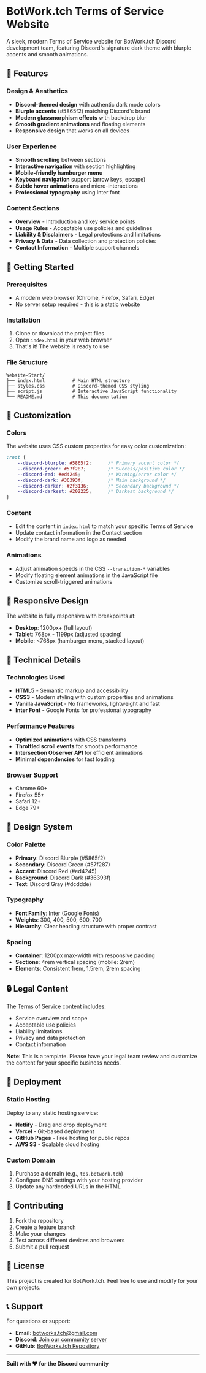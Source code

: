 # BotWork.tch Terms of Service Website

A sleek, modern Terms of Service website for BotWork.tch Discord development team, featuring Discord's signature dark theme with blurple accents and smooth animations.

## 🎨 Features

### Design & Aesthetics
- **Discord-themed design** with authentic dark mode colors
- **Blurple accents** (#5865f2) matching Discord's brand
- **Modern glassmorphism effects** with backdrop blur
- **Smooth gradient animations** and floating elements
- **Responsive design** that works on all devices

### User Experience
- **Smooth scrolling** between sections
- **Interactive navigation** with section highlighting
- **Mobile-friendly hamburger menu**
- **Keyboard navigation** support (arrow keys, escape)
- **Subtle hover animations** and micro-interactions
- **Professional typography** using Inter font

### Content Sections
- **Overview** - Introduction and key service points
- **Usage Rules** - Acceptable use policies and guidelines
- **Liability & Disclaimers** - Legal protections and limitations
- **Privacy & Data** - Data collection and protection policies
- **Contact Information** - Multiple support channels

## 🚀 Getting Started

### Prerequisites
- A modern web browser (Chrome, Firefox, Safari, Edge)
- No server setup required - this is a static website

### Installation
1. Clone or download the project files
2. Open `index.html` in your web browser
3. That's it! The website is ready to use

### File Structure
```
Website-Start/
├── index.html          # Main HTML structure
├── styles.css          # Discord-themed CSS styling
├── script.js           # Interactive JavaScript functionality
└── README.md           # This documentation
```

## 🎯 Customization

### Colors
The website uses CSS custom properties for easy color customization:

```css
:root {
    --discord-blurple: #5865f2;      /* Primary accent color */
    --discord-green: #57f287;        /* Success/positive color */
    --discord-red: #ed4245;          /* Warning/error color */
    --discord-dark: #36393f;         /* Main background */
    --discord-darker: #2f3136;       /* Secondary background */
    --discord-darkest: #202225;      /* Darkest background */
}
```

### Content
- Edit the content in `index.html` to match your specific Terms of Service
- Update contact information in the Contact section
- Modify the brand name and logo as needed

### Animations
- Adjust animation speeds in the CSS `--transition-*` variables
- Modify floating element animations in the JavaScript file
- Customize scroll-triggered animations

## 📱 Responsive Design

The website is fully responsive with breakpoints at:
- **Desktop**: 1200px+ (full layout)
- **Tablet**: 768px - 1199px (adjusted spacing)
- **Mobile**: <768px (hamburger menu, stacked layout)

## 🔧 Technical Details

### Technologies Used
- **HTML5** - Semantic markup and accessibility
- **CSS3** - Modern styling with custom properties and animations
- **Vanilla JavaScript** - No frameworks, lightweight and fast
- **Inter Font** - Google Fonts for professional typography

### Performance Features
- **Optimized animations** with CSS transforms
- **Throttled scroll events** for smooth performance
- **Intersection Observer API** for efficient animations
- **Minimal dependencies** for fast loading

### Browser Support
- Chrome 60+
- Firefox 55+
- Safari 12+
- Edge 79+

## 🎨 Design System

### Color Palette
- **Primary**: Discord Blurple (#5865f2)
- **Secondary**: Discord Green (#57f287)
- **Accent**: Discord Red (#ed4245)
- **Background**: Discord Dark (#36393f)
- **Text**: Discord Gray (#dcddde)

### Typography
- **Font Family**: Inter (Google Fonts)
- **Weights**: 300, 400, 500, 600, 700
- **Hierarchy**: Clear heading structure with proper contrast

### Spacing
- **Container**: 1200px max-width with responsive padding
- **Sections**: 4rem vertical spacing (mobile: 2rem)
- **Elements**: Consistent 1rem, 1.5rem, 2rem spacing

## 🔒 Legal Content

The Terms of Service content includes:
- Service overview and scope
- Acceptable use policies
- Liability limitations
- Privacy and data protection
- Contact information

**Note**: This is a template. Please have your legal team review and customize the content for your specific business needs.

## 🚀 Deployment

### Static Hosting
Deploy to any static hosting service:
- **Netlify** - Drag and drop deployment
- **Vercel** - Git-based deployment
- **GitHub Pages** - Free hosting for public repos
- **AWS S3** - Scalable cloud hosting

### Custom Domain
1. Purchase a domain (e.g., `tos.botwork.tch`)
2. Configure DNS settings with your hosting provider
3. Update any hardcoded URLs in the HTML

## 🤝 Contributing

1. Fork the repository
2. Create a feature branch
3. Make your changes
4. Test across different devices and browsers
5. Submit a pull request

## 📄 License

This project is created for BotWork.tch. Feel free to use and modify for your own projects.

## 📞 Support

For questions or support:
- **Email**: botworks.tch@gmail.com
- **Discord**: [Join our community server](https://discord.gg/9vF3ACcu)
- **GitHub**: [BotWorks.tch Repository](https://github.com/Zaybeenhere/BotWorks.tch-github)

---

**Built with ❤️ for the Discord community** 